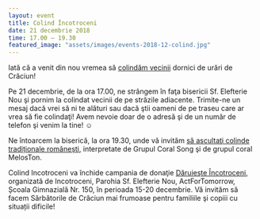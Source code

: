 ```yaml
---
layout: event
title: Colind Încotroceni
date: 21 decembrie 2018
time: 17.00 – 19.30
featured_image: "assets/images/events-2018-12-colind.jpg"
---
```


Iată că a venit din nou vremea să [colindăm vecinii](https://www.facebook.com/events/357919635019816/) dornici de urări de Crăciun!

Pe 21 decembrie, de la ora 17.00, ne strângem în faţa bisericii Sf. Elefterie Nou şi pornim la colindat vecinii de pe străzile adiacente. Trimite-ne un mesaj dacă vrei să ni te alături sau dacă ştii oameni de pe traseu care ar vrea să fie colindaţi! Avem nevoie doar de o adresă şi de un număr de telefon şi venim la tine! ☺

Ne întoarcem la biserică, la ora 19.30, unde vă invităm [să ascultaţi colinde tradiționale românești](https://www.facebook.com/events/364647664307620/), interpretate de Grupul Coral Song şi de grupul coral MelosTon.

Colind Incotroceni va închide campania de donaţie [Dăruieşte Încotroceni](https://www.facebook.com/events/848257132232474/), organizată de Incotroceni, Parohia Sf. Elefterie Nou, ActForTomorrow, Școala Gimnazială Nr. 150, în perioada 15-20 decembrie. Vă invităm să facem Sărbătorile de Crăciun mai frumoase pentru familiile şi copiii cu situații dificile!
